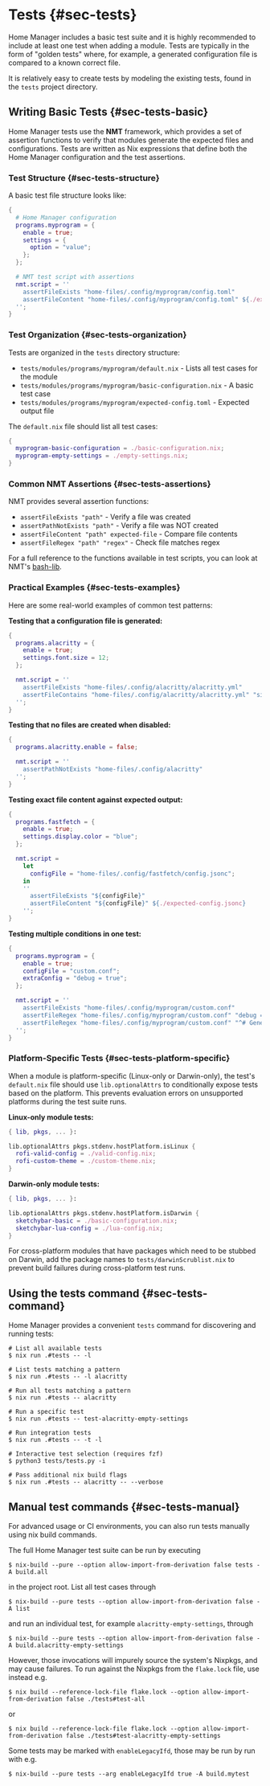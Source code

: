 # Tests {#sec-tests}

Home Manager includes a basic test suite and it is highly recommended to
include at least one test when adding a module. Tests are typically in
the form of \"golden tests\" where, for example, a generated
configuration file is compared to a known correct file.

It is relatively easy to create tests by modeling the existing tests,
found in the `tests` project directory.

## Writing Basic Tests {#sec-tests-basic}

Home Manager tests use the **NMT** framework, which provides
a set of assertion functions to verify that modules generate the expected files
and configurations. Tests are written as Nix expressions that define both the
Home Manager configuration and the test assertions.

### Test Structure {#sec-tests-structure}

A basic test file structure looks like:

```nix
{
  # Home Manager configuration
  programs.myprogram = {
    enable = true;
    settings = {
      option = "value";
    };
  };

  # NMT test script with assertions
  nmt.script = ''
    assertFileExists "home-files/.config/myprogram/config.toml"
    assertFileContent "home-files/.config/myprogram/config.toml" ${./expected-config.toml}
  '';
}
```

### Test Organization {#sec-tests-organization}

Tests are organized in the `tests` directory structure:

- `tests/modules/programs/myprogram/default.nix` - Lists all test cases for the module
- `tests/modules/programs/myprogram/basic-configuration.nix` - A basic test case
- `tests/modules/programs/myprogram/expected-config.toml` - Expected output file

The `default.nix` file should list all test cases:

```nix
{
  myprogram-basic-configuration = ./basic-configuration.nix;
  myprogram-empty-settings = ./empty-settings.nix;
}
```

### Common NMT Assertions {#sec-tests-assertions}

NMT provides several assertion functions:

- `assertFileExists "path"` - Verify a file was created
- `assertPathNotExists "path"` - Verify a file was NOT created
- `assertFileContent "path" expected-file` - Compare file contents
- `assertFileRegex "path" "regex"` - Check file matches regex

For a full reference to the functions available in test scripts, you can look at NMT's
[bash-lib](https://git.sr.ht/~rycee/nmt/tree/master/item/bash-lib).

### Practical Examples {#sec-tests-examples}

Here are some real-world examples of common test patterns:

**Testing that a configuration file is generated:**
```nix
{
  programs.alacritty = {
    enable = true;
    settings.font.size = 12;
  };

  nmt.script = ''
    assertFileExists "home-files/.config/alacritty/alacritty.yml"
    assertFileContains "home-files/.config/alacritty/alacritty.yml" "size: 12"
  '';
}
```

**Testing that no files are created when disabled:**
```nix
{
  programs.alacritty.enable = false;

  nmt.script = ''
    assertPathNotExists "home-files/.config/alacritty"
  '';
}
```

**Testing exact file content against expected output:**
```nix
{
  programs.fastfetch = {
    enable = true;
    settings.display.color = "blue";
  };

  nmt.script =
    let
      configFile = "home-files/.config/fastfetch/config.jsonc";
    in
    ''
      assertFileExists "${configFile}"
      assertFileContent "${configFile}" ${./expected-config.jsonc}
    '';
}
```

**Testing multiple conditions in one test:**
```nix
{
  programs.myprogram = {
    enable = true;
    configFile = "custom.conf";
    extraConfig = "debug = true";
  };

  nmt.script = ''
    assertFileExists "home-files/.config/myprogram/custom.conf"
    assertFileRegex "home-files/.config/myprogram/custom.conf" "debug = true"
    assertFileRegex "home-files/.config/myprogram/custom.conf" "^# Generated by Home Manager"
  '';
}
```

### Platform-Specific Tests {#sec-tests-platform-specific}

When a module is platform-specific (Linux-only or Darwin-only), the test's `default.nix`
file should use `lib.optionalAttrs` to conditionally expose tests based on the platform.
This prevents evaluation errors on unsupported platforms during the test suite runs.

**Linux-only module tests:**
```nix
{ lib, pkgs, ... }:

lib.optionalAttrs pkgs.stdenv.hostPlatform.isLinux {
  rofi-valid-config = ./valid-config.nix;
  rofi-custom-theme = ./custom-theme.nix;
}
```

**Darwin-only module tests:**
```nix
{ lib, pkgs, ... }:

lib.optionalAttrs pkgs.stdenv.hostPlatform.isDarwin {
  sketchybar-basic = ./basic-configuration.nix;
  sketchybar-lua-config = ./lua-config.nix;
}
```

For cross-platform modules that have packages which need to be stubbed on Darwin,
add the package names to `tests/darwinScrublist.nix` to prevent build failures
during cross-platform test runs.

## Using the tests command {#sec-tests-command}

Home Manager provides a convenient `tests` command for discovering and running tests:

``` shell
# List all available tests
$ nix run .#tests -- -l

# List tests matching a pattern
$ nix run .#tests -- -l alacritty

# Run all tests matching a pattern
$ nix run .#tests -- alacritty

# Run a specific test
$ nix run .#tests -- test-alacritty-empty-settings

# Run integration tests
$ nix run .#tests -- -t -l

# Interactive test selection (requires fzf)
$ python3 tests/tests.py -i

# Pass additional nix build flags
$ nix run .#tests -- alacritty -- --verbose
```

## Manual test commands {#sec-tests-manual}

For advanced usage or CI environments, you can also run tests manually using nix build commands.

The full Home Manager test suite can be run by executing

``` shell
$ nix-build --pure --option allow-import-from-derivation false tests -A build.all
```

in the project root. List all test cases through

``` shell
$ nix-build --pure tests --option allow-import-from-derivation false -A list
```

and run an individual test, for example `alacritty-empty-settings`,
through

``` shell
$ nix-build --pure tests --option allow-import-from-derivation false -A build.alacritty-empty-settings
```

However, those invocations will impurely source the system's Nixpkgs,
and may cause failures. To run against the Nixpkgs from the `flake.lock` file,
use instead e.g.

``` shell
$ nix build --reference-lock-file flake.lock --option allow-import-from-derivation false ./tests#test-all
```

or

``` shell
$ nix build --reference-lock-file flake.lock --option allow-import-from-derivation false ./tests#test-alacritty-empty-settings
```

Some tests may be marked with `enableLegacyIfd`, those may be run by run with e.g.

``` shell
$ nix-build --pure tests --arg enableLegacyIfd true -A build.mytest
```

